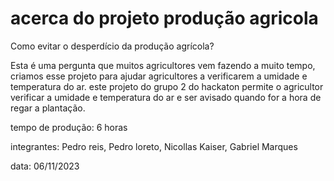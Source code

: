 # acerca do projeto produção agricola
Como evitar o desperdício da produção agrícola?

Esta é uma pergunta que muitos agricultores vem fazendo a muito tempo, 
criamos esse projeto para ajudar agricultores a verificarem a umidade e temperatura do ar.
este projeto do grupo 2 do hackaton permite o agricultor verificar a umidade e temperatura do ar e 
ser avisado quando for a hora de regar a plantação.

tempo de produção: 6 horas

integrantes: Pedro reis, Pedro loreto, Nicollas Kaiser, Gabriel Marques

data: 06/11/2023

